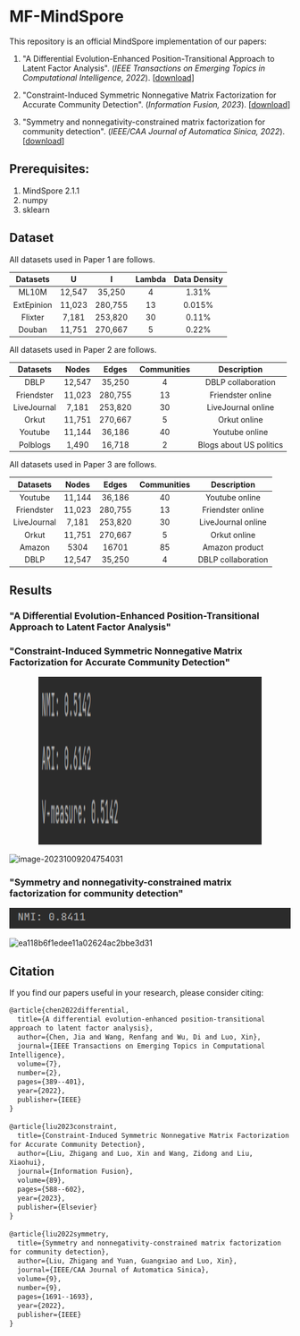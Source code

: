 # MF-MindSpore

This repository is an official MindSpore implementation of our papers:

1.  "A Differential Evolution-Enhanced Position-Transitional Approach to Latent Factor Analysis". (*IEEE Transactions on Emerging Topics in Computational Intelligence, 2022*). [[download](https://ieeexplore.ieee.org/abstract/document/9839514)]
2. "Constraint-Induced Symmetric Nonnegative Matrix Factorization for  Accurate Community Detection". (*Information Fusion, 2023*). [[download](https://www.sciencedirect.com/science/article/abs/pii/S1566253522001300)]

3. "Symmetry and nonnegativity-constrained matrix factorization for community detection". (*IEEE/CAA Journal of Automatica Sinica, 2022*). [[download](https://ieeexplore.ieee.org/abstract/document/9865020)]


## Prerequisites:

1. MindSpore 2.1.1
2. numpy
3. sklearn


## Dataset

All datasets used in Paper 1 are follows.

|  Datasets  | U  |  I  | Lambda | Data Density |
| :--------: | :----: | :-----: | :----------: | :----------: |
|   ML10M    | 12,547 | 35,250  |      4       |    1.31%     |
| ExtEpinion | 11,023 | 280,755 |      13      |    0.015%    |
|  Flixter   | 7,181  | 253,820 |      30      |    0.11%     |
|   Douban   | 11,751 | 270,667 |      5       |    0.22%     |

All datasets used in Paper 2 are follows.

|  Datasets   | Nodes  |  Edges  | Communities |       Description       |
| :---------: | :----: | :-----: | :---------: | :---------------------: |
|    DBLP     | 12,547 | 35,250  |      4      |   DBLP collaboration    |
| Friendster  | 11,023 | 280,755 |     13      |    Friendster online    |
| LiveJournal | 7,181  | 253,820 |     30      |   LiveJournal online    |
|    Orkut    | 11,751 | 270,667 |      5      |      Orkut online       |
|   Youtube   | 11,144 | 36,186  |     40      |     Youtube online      |
|  Polblogs   | 1,490  | 16,718  |      2      | Blogs about US politics |

All datasets used in Paper 3 are follows.

|  Datasets   | Nodes  |  Edges  | Communities |    Description     |
| :---------: | :----: | :-----: | :---------: | :----------------: |
|   Youtube   | 11,144 | 36,186  |     40      |   Youtube online   |
| Friendster  | 11,023 | 280,755 |     13      | Friendster online  |
| LiveJournal | 7,181  | 253,820 |     30      | LiveJournal online |
|    Orkut    | 11,751 | 270,667 |      5      |    Orkut online    |
|   Amazon    |  5304  |  16701  |     85      |   Amazon product   |
|    DBLP     | 12,547 | 35,250  |      4      | DBLP collaboration |

## Results

### "A Differential Evolution-Enhanced Position-Transitional Approach to Latent Factor Analysis"



### "Constraint-Induced Symmetric Nonnegative Matrix Factorization for  Accurate Community Detection"

<p align="center">
<img src="imgs/2.png" width="400px" height="300px"/>
</p>

![image-20231009204754031](https://github.com/Gllab/MF-MindSpore/blob/main/imgs/2.png)

### "Symmetry and nonnegativity-constrained matrix factorization for community detection"

<p align="center">
<img src="imgs/3.png"/>
</p>

![ea118b6f1edee11a02624ac2bbe3d31](https://github.com/Gllab/MF-MindSpore/blob/main/imgs/3.png)



## Citation

If you find our papers useful in your research, please consider citing:

```
@article{chen2022differential,
  title={A differential evolution-enhanced position-transitional approach to latent factor analysis},
  author={Chen, Jia and Wang, Renfang and Wu, Di and Luo, Xin},
  journal={IEEE Transactions on Emerging Topics in Computational Intelligence},
  volume={7},
  number={2},
  pages={389--401},
  year={2022},
  publisher={IEEE}
}

@article{liu2023constraint,
  title={Constraint-Induced Symmetric Nonnegative Matrix Factorization for Accurate Community Detection},
  author={Liu, Zhigang and Luo, Xin and Wang, Zidong and Liu, Xiaohui},
  journal={Information Fusion},
  volume={89},
  pages={588--602},
  year={2023},
  publisher={Elsevier}
}

@article{liu2022symmetry,
  title={Symmetry and nonnegativity-constrained matrix factorization for community detection},
  author={Liu, Zhigang and Yuan, Guangxiao and Luo, Xin},
  journal={IEEE/CAA Journal of Automatica Sinica},
  volume={9},
  number={9},
  pages={1691--1693},
  year={2022},
  publisher={IEEE}
}
```

## 
